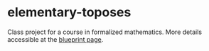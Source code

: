 # elementary-toposes

Class project for a course in formalized mathematics. More details accessible at the [blueprint page](https://tevqoon.github.io/elementary-toposes/
).
